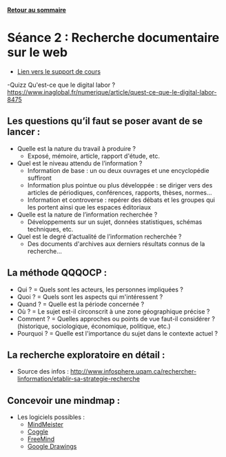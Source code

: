 **[Retour au sommaire](README.md)**

# Séance 2 : Recherche documentaire sur le web

- [Lien vers le support de cours](https://docs.google.com/presentation/d/1y6CnCoP53vn3OCxcqpLZ7cmfabKGX3E_fLc2zkVgPIc/edit#slide=id.g2d337df5f9_1_127)

-Quizz
Qu'est-ce que le digital labor ? https://www.inaglobal.fr/numerique/article/quest-ce-que-le-digital-labor-8475


## Les questions qu’il faut se poser avant de se lancer :
- Quelle est la nature du travail à produire ?
  - Exposé, mémoire, article, rapport d'étude, etc.
- Quel est le niveau attendu de l’information ?
  - Information de base : un ou deux ouvrages et une encyclopédie suffiront
  - Information plus pointue ou plus développée : se diriger vers des articles de périodiques, conférences, rapports, thèses, normes… 
  - Information et controverse : repérer des débats et les groupes qui les portent ainsi que les espaces éditoriaux 
- Quelle est la nature de l’information recherchée ?
  - Développements sur un sujet, données statistiques, schémas techniques, etc. 
- Quel est le degré d’actualité de l’information recherchée ?
  - Des documents d'archives aux derniers résultats connus de la recherche...

## La méthode QQQOCP : 
- Qui ? = Quels sont les acteurs, les personnes impliquées ? 
- Quoi ? = Quels sont les aspects qui m'intéressent ? 
- Quand ? = Quelle est la période concernée ? 
- Où ? = Le sujet est-il circonscrit à une zone géographique précise ? 
- Comment ? = Quelles approches ou points de vue faut-il considérer ? (historique, sociologique, économique, politique, etc.) 
- Pourquoi ? = Quelle est l'importance du sujet dans le contexte actuel ?

## La recherche exploratoire en détail :
- Source des infos : http://www.infosphere.uqam.ca/rechercher-linformation/etablir-sa-strategie-recherche

## Concevoir une mindmap :
- Les logiciels possibles :
  - [MindMeister](https://www.mindmeister.com/fr)
  - [Coggle](https://coggle.it/)
  - [FreeMind](http://freemind.sourceforge.net/wiki/index.php/Download)
  - [Google Drawings](https://docs.google.com/drawings/)
